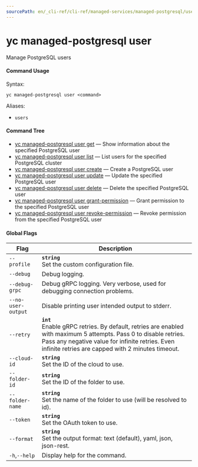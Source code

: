 ```yaml
---
sourcePath: en/_cli-ref/cli-ref/managed-services/managed-postgresql/user/index.md
---
```

# yc managed-postgresql user

Manage PostgreSQL users

#### Command Usage

Syntax: 

`yc managed-postgresql user <command>`

Aliases: 

- `users`

#### Command Tree

- [yc managed-postgresql user get](get.md) — Show information about the specified PostgreSQL user
- [yc managed-postgresql user list](list.md) — List users for the specified PostgreSQL cluster
- [yc managed-postgresql user create](create.md) — Create a PostgreSQL user
- [yc managed-postgresql user update](update.md) — Update the specified PostgreSQL user
- [yc managed-postgresql user delete](delete.md) — Delete the specified PostgreSQL user
- [yc managed-postgresql user grant-permission](grant-permission.md) — Grant permission to the specified PostgreSQL user
- [yc managed-postgresql user revoke-permission](revoke-permission.md) — Revoke permission from the specified PostgreSQL user

#### Global Flags

| Flag | Description |
|----|----|
|`--profile`|<b>`string`</b><br/>Set the custom configuration file.|
|`--debug`|Debug logging.|
|`--debug-grpc`|Debug gRPC logging. Very verbose, used for debugging connection problems.|
|`--no-user-output`|Disable printing user intended output to stderr.|
|`--retry`|<b>`int`</b><br/>Enable gRPC retries. By default, retries are enabled with maximum 5 attempts. Pass 0 to disable retries. Pass any negative value for infinite retries. Even infinite retries are capped with 2 minutes timeout.|
|`--cloud-id`|<b>`string`</b><br/>Set the ID of the cloud to use.|
|`--folder-id`|<b>`string`</b><br/>Set the ID of the folder to use.|
|`--folder-name`|<b>`string`</b><br/>Set the name of the folder to use (will be resolved to id).|
|`--token`|<b>`string`</b><br/>Set the OAuth token to use.|
|`--format`|<b>`string`</b><br/>Set the output format: text (default), yaml, json, json-rest.|
|`-h`,`--help`|Display help for the command.|
